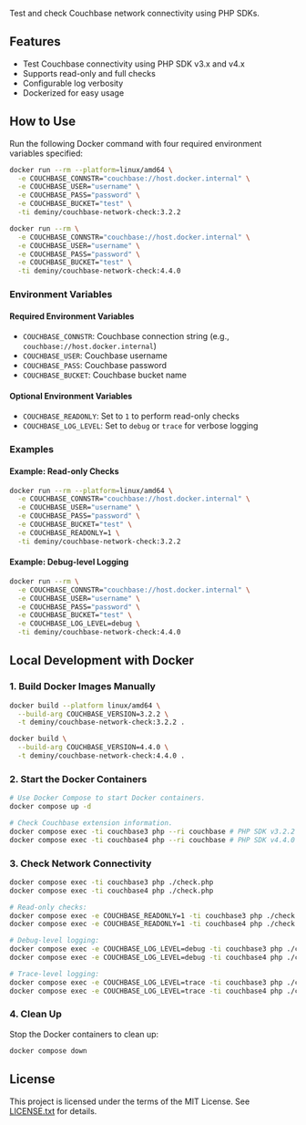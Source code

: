 Test and check Couchbase network connectivity using PHP SDKs.

## Features

- Test Couchbase connectivity using PHP SDK v3.x and v4.x
- Supports read-only and full checks
- Configurable log verbosity
- Dockerized for easy usage

## How to Use

Run the following Docker command with four required environment variables specified:

```bash
docker run --rm --platform=linux/amd64 \
  -e COUCHBASE_CONNSTR="couchbase://host.docker.internal" \
  -e COUCHBASE_USER="username" \
  -e COUCHBASE_PASS="password" \
  -e COUCHBASE_BUCKET="test" \
  -ti deminy/couchbase-network-check:3.2.2

docker run --rm \
  -e COUCHBASE_CONNSTR="couchbase://host.docker.internal" \
  -e COUCHBASE_USER="username" \
  -e COUCHBASE_PASS="password" \
  -e COUCHBASE_BUCKET="test" \
  -ti deminy/couchbase-network-check:4.4.0
```

### Environment Variables

#### Required Environment Variables

- `COUCHBASE_CONNSTR`: Couchbase connection string (e.g., `couchbase://host.docker.internal`)
- `COUCHBASE_USER`: Couchbase username
- `COUCHBASE_PASS`: Couchbase password
- `COUCHBASE_BUCKET`: Couchbase bucket name

#### Optional Environment Variables

- `COUCHBASE_READONLY`: Set to `1` to perform read-only checks
- `COUCHBASE_LOG_LEVEL`: Set to `debug` or `trace` for verbose logging

### Examples

#### Example: Read-only Checks

```bash
docker run --rm --platform=linux/amd64 \
  -e COUCHBASE_CONNSTR="couchbase://host.docker.internal" \
  -e COUCHBASE_USER="username" \
  -e COUCHBASE_PASS="password" \
  -e COUCHBASE_BUCKET="test" \
  -e COUCHBASE_READONLY=1 \
  -ti deminy/couchbase-network-check:3.2.2
```

#### Example: Debug-level Logging

```bash
docker run --rm \
  -e COUCHBASE_CONNSTR="couchbase://host.docker.internal" \
  -e COUCHBASE_USER="username" \
  -e COUCHBASE_PASS="password" \
  -e COUCHBASE_BUCKET="test" \
  -e COUCHBASE_LOG_LEVEL=debug \
  -ti deminy/couchbase-network-check:4.4.0
```

## Local Development with Docker

### 1. Build Docker Images Manually

```bash
docker build --platform linux/amd64 \
  --build-arg COUCHBASE_VERSION=3.2.2 \
  -t deminy/couchbase-network-check:3.2.2 .

docker build \
  --build-arg COUCHBASE_VERSION=4.4.0 \
  -t deminy/couchbase-network-check:4.4.0 .
```

### 2. Start the Docker Containers

```bash
# Use Docker Compose to start Docker containers.
docker compose up -d

# Check Couchbase extension information.
docker compose exec -ti couchbase3 php --ri couchbase # PHP SDK v3.2.2
docker compose exec -ti couchbase4 php --ri couchbase # PHP SDK v4.4.0
```

### 3. Check Network Connectivity

```bash
docker compose exec -ti couchbase3 php ./check.php
docker compose exec -ti couchbase4 php ./check.php

# Read-only checks:
docker compose exec -e COUCHBASE_READONLY=1 -ti couchbase3 php ./check.php
docker compose exec -e COUCHBASE_READONLY=1 -ti couchbase4 php ./check.php

# Debug-level logging:
docker compose exec -e COUCHBASE_LOG_LEVEL=debug -ti couchbase3 php ./check.php
docker compose exec -e COUCHBASE_LOG_LEVEL=debug -ti couchbase4 php ./check.php

# Trace-level logging:
docker compose exec -e COUCHBASE_LOG_LEVEL=trace -ti couchbase3 php ./check.php
docker compose exec -e COUCHBASE_LOG_LEVEL=trace -ti couchbase4 php ./check.php
```

### 4. Clean Up

Stop the Docker containers to clean up:

```bash
docker compose down
```

## License

This project is licensed under the terms of the MIT License. See [LICENSE.txt](LICENSE.txt) for details.
